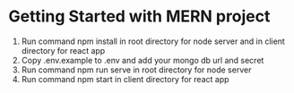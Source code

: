 # Getting Started with MERN project

1. Run command npm install in root directory for node server and in client directory for react app
3. Copy .env.example to .env and add your mongo db url and secret
4. Run command npm run serve in root directory for node server
5. Run command npm start in client directory for react app 
